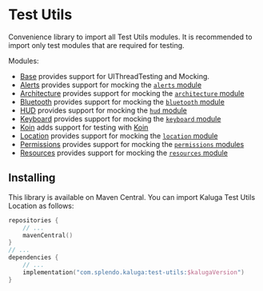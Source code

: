 # Test Utils

Convenience library to import all Test Utils modules. It is recommended to import only test modules that are required for testing.

Modules:
 - [Base](../test-utils-base) provides support for UIThreadTesting and Mocking.
 - [Alerts](../test-utils-alerts) provides support for mocking the [`alerts` module](../alerts)
 - [Architecture](../test-utils-architecture) provides support for mocking the [`architecture` module](../architecture)
 - [Bluetooth](../test-utils-bluetooth) provides support for mocking the [`bluetooth` module](../bluetooth)
 - [HUD](../test-utils-hud) provides support for mocking the [`hud` module](../hud)
 - [Keyboard](../test-utils-keyboard) provides support for mocking the [`keyboard` module](../keyboard)
 - [Koin](../test-utils-koin) adds support for testing with [Koin](https://www.insert-koin.io)
 - [Location](../test-utils-location) provides support for mocking the [`location` module](../location)
 - [Permissions](../test-utils-permissions) provides support for mocking the [`permissions` modules](../base-permissions)
 - [Resources](../test-utils-resources) provides support for mocking the [`resources` module](../resources)

## Installing
This library is available on Maven Central. You can import Kaluga Test Utils Location as follows:

```kotlin
repositories {
    // ...
    mavenCentral()
}
// ...
dependencies {
    // ...
    implementation("com.splendo.kaluga:test-utils:$kalugaVersion")
}
```
